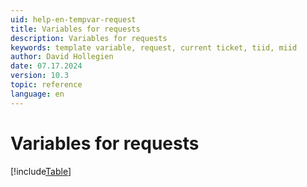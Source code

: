 ```yaml
---
uid: help-en-tempvar-request
title: Variables for requests
description: Variables for requests
keywords: template variable, request, current ticket, tiid, miid
author: David Hollegien
date: 07.17.2024
version: 10.3
topic: reference
language: en
---
```


# Variables for requests

[!include[Table](../../../../../common/includes/variable/table-request.md)]
